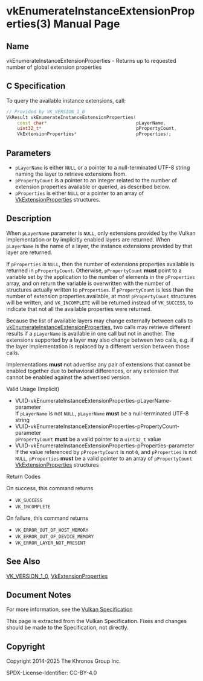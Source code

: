 # vkEnumerateInstanceExtensionProperties(3) Manual Page

## Name

vkEnumerateInstanceExtensionProperties - Returns up to requested number of global extension properties



## [](#_c_specification)C Specification

To query the available instance extensions, call:

```c++
// Provided by VK_VERSION_1_0
VkResult vkEnumerateInstanceExtensionProperties(
    const char*                                 pLayerName,
    uint32_t*                                   pPropertyCount,
    VkExtensionProperties*                      pProperties);
```

## [](#_parameters)Parameters

- `pLayerName` is either `NULL` or a pointer to a null-terminated UTF-8 string naming the layer to retrieve extensions from.
- `pPropertyCount` is a pointer to an integer related to the number of extension properties available or queried, as described below.
- `pProperties` is either `NULL` or a pointer to an array of [VkExtensionProperties](https://registry.khronos.org/vulkan/specs/latest/man/html/VkExtensionProperties.html) structures.

## [](#_description)Description

When `pLayerName` parameter is `NULL`, only extensions provided by the Vulkan implementation or by implicitly enabled layers are returned. When `pLayerName` is the name of a layer, the instance extensions provided by that layer are returned.

If `pProperties` is `NULL`, then the number of extensions properties available is returned in `pPropertyCount`. Otherwise, `pPropertyCount` **must** point to a variable set by the application to the number of elements in the `pProperties` array, and on return the variable is overwritten with the number of structures actually written to `pProperties`. If `pPropertyCount` is less than the number of extension properties available, at most `pPropertyCount` structures will be written, and `VK_INCOMPLETE` will be returned instead of `VK_SUCCESS`, to indicate that not all the available properties were returned.

Because the list of available layers may change externally between calls to [vkEnumerateInstanceExtensionProperties](https://registry.khronos.org/vulkan/specs/latest/man/html/vkEnumerateInstanceExtensionProperties.html), two calls may retrieve different results if a `pLayerName` is available in one call but not in another. The extensions supported by a layer may also change between two calls, e.g. if the layer implementation is replaced by a different version between those calls.

Implementations **must** not advertise any pair of extensions that cannot be enabled together due to behavioral differences, or any extension that cannot be enabled against the advertised version.

Valid Usage (Implicit)

- [](#VUID-vkEnumerateInstanceExtensionProperties-pLayerName-parameter)VUID-vkEnumerateInstanceExtensionProperties-pLayerName-parameter  
  If `pLayerName` is not `NULL`, `pLayerName` **must** be a null-terminated UTF-8 string
- [](#VUID-vkEnumerateInstanceExtensionProperties-pPropertyCount-parameter)VUID-vkEnumerateInstanceExtensionProperties-pPropertyCount-parameter  
  `pPropertyCount` **must** be a valid pointer to a `uint32_t` value
- [](#VUID-vkEnumerateInstanceExtensionProperties-pProperties-parameter)VUID-vkEnumerateInstanceExtensionProperties-pProperties-parameter  
  If the value referenced by `pPropertyCount` is not `0`, and `pProperties` is not `NULL`, `pProperties` **must** be a valid pointer to an array of `pPropertyCount` [VkExtensionProperties](https://registry.khronos.org/vulkan/specs/latest/man/html/VkExtensionProperties.html) structures

Return Codes

On success, this command returns

- `VK_SUCCESS`
- `VK_INCOMPLETE`

On failure, this command returns

- `VK_ERROR_OUT_OF_HOST_MEMORY`
- `VK_ERROR_OUT_OF_DEVICE_MEMORY`
- `VK_ERROR_LAYER_NOT_PRESENT`

## [](#_see_also)See Also

[VK\_VERSION\_1\_0](https://registry.khronos.org/vulkan/specs/latest/man/html/VK_VERSION_1_0.html), [VkExtensionProperties](https://registry.khronos.org/vulkan/specs/latest/man/html/VkExtensionProperties.html)

## [](#_document_notes)Document Notes

For more information, see the [Vulkan Specification](https://registry.khronos.org/vulkan/specs/latest/html/vkspec.html#vkEnumerateInstanceExtensionProperties)

This page is extracted from the Vulkan Specification. Fixes and changes should be made to the Specification, not directly.

## [](#_copyright)Copyright

Copyright 2014-2025 The Khronos Group Inc.

SPDX-License-Identifier: CC-BY-4.0